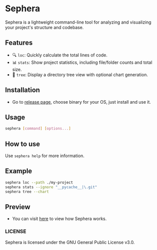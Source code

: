 # Sephera

Sephera is a lightweight command-line tool for analyzing and visualizing your project's structure and codebase.

## Features

- 🔍 `loc`: Quickly calculate the total lines of code.
- 📊 `stats`: Show project statistics, including file/folder counts and total size.
- 🌳 `tree`: Display a directory tree view with optional chart generation.

## Installation
* Go to [release page](https://github.com/Reim-developer/Sephera/releases/), choose binary for your OS, just install and use it.

## Usage

```bash
sephera [command] [options...]
```
## How to use
Use `sephera help` for more information.

## Example

```bash
sephera loc --path ./my-project
sephera stats --ignore "__pycache__|\.git"
sephera tree --chart
```

## Preview
* You can visit [here](./preview) to view how Sephera works.

### LICENSE
Sephera is licensed under the GNU General Public License v3.0.
